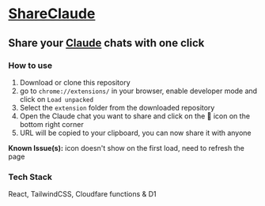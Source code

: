 # [ShareClaude](https://shareclaude.pages.dev)

## Share your [Claude](https://claude.ai) chats with one click

### How to use

1. Download or clone this repository
2. go to `chrome://extensions/` in your browser, enable developer mode and click on `Load unpacked`
3. Select the `extension` folder from the downloaded repository
4. Open the Claude chat you want to share and click on the 🔗 icon on the bottom right corner
5. URL will be copied to your clipboard, you can now share it with anyone

**Known Issue(s):** icon doesn't show on the first load, need to refresh the page

### Tech Stack

React, TailwindCSS, Cloudfare functions & D1
